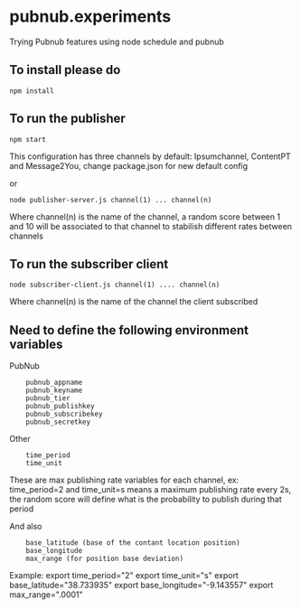 # pubnub.experiments
Trying Pubnub features using node schedule and pubnub


## To install please do
```
npm install
```

## To run the publisher
```
npm start
```
This configuration has three channels by default: Ipsumchannel, ContentPT and Message2You, change package.json for new default config

or 

```
node publisher-server.js channel(1) ... channel(n)
```


Where channel(n) is the name of the channel, a random  score between 1 and 10 will be associated to that channel to stabilish different rates between channels


## To run the subscriber client
```
node subscriber-client.js channel(1) .... channel(n)
```
Where channel(n) is the name of the channel the client subscribed


## Need to define the following environment variables

PubNub
```
    pubnub_appname 
    pubnub_keyname 
    pubnub_tier
    pubnub_publishkey
    pubnub_subscribekey
    pubnub_secretkey
```

Other
```
    time_period
    time_unit
```
These are max publishing rate variables for each channel, ex: time_period=2 and time_unit=s means a maximum publishing rate every 2s, the random score will define what is the probability to publish during that period

And also
```
    base_latitude (base of the contant location position)
    base_longitude
    max_range (for position base deviation)
```

Example:
export time_period="2"
export time_unit="s"
export base_latitude="38.733935"
export base_longitude="-9.143557"
export max_range=".0001"
